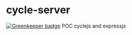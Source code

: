 # cycle-server

[![Greenkeeper badge](https://badges.greenkeeper.io/BenoitAverty/cycle-server.svg)](https://greenkeeper.io/)
POC cyclejs and expressjs
